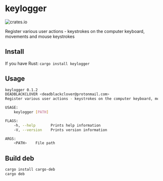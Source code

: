 # keylogger

![crates.io](https://img.shields.io/crates/v/keylogger.svg)

Register various user actions - keystrokes on the computer keyboard, movements and mouse keystrokes

## Install

If you have Rust: `cargo install keylogger`

## Usage

```bash
keylogger 0.1.2
DEADBLACKCLOVER <deadblackclover@protonmail.com>
Register various user actions - keystrokes on the computer keyboard, movements and mouse keystrokes

USAGE:
    keylogger [PATH]

FLAGS:
    -h, --help       Prints help information
    -V, --version    Prints version information

ARGS:
    <PATH>    File path
```

## Build deb

```sh
cargo install cargo-deb
cargo deb
```
